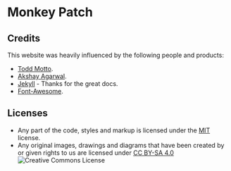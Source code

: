 # Monkey Patch

## Credits

This website was heavily influenced by the following people and products:

* [Todd Motto](https://github.com/toddmotto).
* [Akshay Agarwal](https://github.com/AkshayAgarwal007).
* [Jekyll](https://github.com/jekyll/jekyll) - Thanks for the great docs.
* [Font-Awesome](http://fontawesome.io).

## Licenses
* Any part of the code, styles and markup is licensed under the  [MIT](https://github.com/monkeypatch-xyz/monkeypatch-xyz.github.io/blob/master/LICENCE) license.
* Any original images, drawings and diagrams that have been created by or given rights to us are licensed under [CC BY-SA 4.0](https://creativecommons.org/licenses/by-sa/4.0/) ![Creative Commons License](https://i.creativecommons.org/l/by-sa/4.0/80x15.png)
